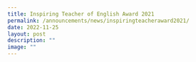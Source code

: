 ```yaml
---
title: Inspiring Teacher of English Award 2021
permalink: /announcements/news/inspiringteacheraward2021/
date: 2022-11-25
layout: post
description: ""
image: ""
---
```

